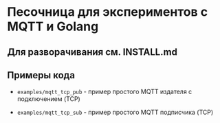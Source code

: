Песочница для экспериментов с MQTT и Golang
===========================================

## Для разворачивания см. INSTALL.md

## Примеры кода

* `examples/mqtt_tcp_pub` - пример простого MQTT издателя с подключением (TCP)

* `examples/mqtt_tcp_sub` - пример простого MQTT подписчика (TCP)

